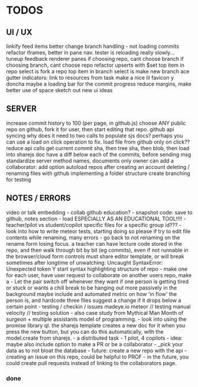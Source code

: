 TODOS
=====


## UI / UX

linkify feed items
better change branch handling - not loading commits
refactor iframes, better in pane nav.
tester is reloading really slowly...
tuneup feedback renderer panes
if choosing repo, cant choose branch
if choosing branch, cant choose repo
refactor upserts with $set
top item in repo select is fork a repo
top item in branch select is make new branch
ace gutter indicators: link to resources from task
make a nice lil favicon y doncha
maybe a loading bar for the commit progress
reduce margins, make better use of space
sketch out new ui ideas


## SERVER

increase commit history to 100 (per page, in github.js)
choose ANY public repo on github, fork it for user, then start editing that repo.
github api syncing
    why does it need to two calls to populate sjs docs?
    perhaps you can use a load on click operation to fix.
load file from github only on click?? reduce api calls
    get current commit sha, then tree sha, then blob, then load into sharejs doc
have a diff below each of the commits, before sending msg
standardize server method names, documents
only owner can add a collaborator: add option
autoload repos after creating an account
deleting / renaming files with github
implementing a folder structure
create branching for testing


## NOTES / ERRORS

video or talk embedding - collab github education? - snapshot code: save to
github, notes section - load ESPECIALLY AS AN EDUCATIONAL TOOL!!!! -
teacher/pilot vs student/copilot specific files for a specific group id??? -
look into how to write meteor tests, starting doing so please if try to edit
file contents while renaming, many errors - go back to not renaming on the
rename form losing focus. a teacher can have lecture code stored in the repo,
and then walk through bit by bit (eg commits), even if not runnable in the
browser/cloud form controls must share editor template, or will break sometimes
after longtime of unwatching: Uncaught SyntaxError: Unexpected token Y start
syntax highlighting structure of repo - make one for each user, have user
request to collaborate on another users repo, make a - Let the pair switch off
whenever they want if one person is getting tired or stuck or wants a chill
break to be hanging out more passively in the background maybe include and
automated metric on how 'in flow' the person is, and hardcode three files
suggest a change if it drops below a certain point - testing / checkin / issues
madeye.io meteor // testing manual velocity // testing solution - also case
study from Mythical Man Month of surgeon + multiple assistants model of
programming. - look into using the promise library ql. the sharejs template
creates a new doc for it when you press the new button, but you can do this
automatically, with the model.create from sharejs. - a distributed task - 1
pilot, 4 copilots - idea:
maybe also include option to make a PR or be a
collaborator - \_pick your data as to not bloat the database - future: create a
new repo with the api - creating an issue on this repo, could be helpful to
PROF - in the future, you could create pull requests instead of linking to the
collaborators page.


### done

<!--
hardcode three files
set up iframe html
on logout, route to '/'
adding branch options to config panel
integrate feed hooks into tasks
make a test button, load buffer
save three buffers and load into iframe
form validation: chat, rename, task, commit
add 'repo' field to user
add git options to each commit item
use repo id as project id, lots of refactoring
actual testing interface
handle null filename better
sorting files alphabetically
show which commit owner
make welcome template seperate, less wide
deliver resources based on active repo
push new commit to local db after github
writing to the contents of a sharejs document
integrate feed hooks into commits
scrape head, body of html document for testing
loading content from a repo into files, then docs
make show / hide (hide completed) button
bug - clicking on box doesnt disable it??
EDITING GITHUB PERMISSION REQUESTS:
testing out pushing to an existing repo
difference between author and committer in git?
ACTUALLY design what the fields should be plz
feed notifys on issues
only give user the user things related to their repo
only add to collaborators if not on list
generating shared session links - done with unique repo ids
loading a repos content, commit history
reconfigure public only repos
autoset default branch
don't add user to repo owner if they are already there
having sessions or groups - scaling app
change template based on roles
making the task items more usable
conflict with sharejs and docs??? renaming to files
committing folders works, but can't load them - recursive trees
make a fake github account, collab with me
probably something to do with using autopublish
fixing the load commit / docs
add more labels on right side of task input (gh issues)
add null msg for feed and commit
listiing a users repos / 'collabable'
load a specific commit instead of the latest
add a snapshot feature
store commit shas locally
removing login with email (just github)
have a link to rename or edit the project files...
refactor authentication code - methods
looking at roles, changing editing profiles
on selecting a repo, load branches
make login info pop to the left | align it right
deleting and renaming button (NOW DOES) work
make a new task also adds an item to feed
test/fix get repo production errors
chat: only show initials for briefness?
iframes custom javascript logger output
## guo meeting - time for MS visits? 11am
attach links for reference to file issue
make message box look nicer
choose target from list of on github
pilot sees tasks and issues, can close issues.
doesnt see the testing frame tho, git vsc
copilot sees tasks issues, can't close tho
manages version control from the site
SMASH ALL TASKS INTO ONE PANE
importing github issues
linking to a specific issue
ability to close issue from codepilot
ability to create issue from codepilot?
seperate renderer bar - reload and file issue
screencapture to png
make a new issue, attach png to it
attach issue to the png
ask them to describe new issue
sort owned and all other editable repos
commit reset buttons actually do something
remove autopublish, p/s specific datasets
have partially curved border, lower ace
make prompt to open new file on close
color rename/delete buttons on hover
if no files yet, say clicknew in list
hard to get collab or contributor repos.
insert a better glyph for the current file
make settings panel info boex success?
tabbed user interface - elseif in meteor?
or rather how to do some routing in meteor
clicking on a file should go to edit tab
making a message with the commit
just make rename field focus a function
when make a newfile, autofocus rename
autofocus namefield on rename
checking out cloud9, project import
clean up css duplication rules
better iframe: responsive js, document.onready
squash preforked git history
make the chat list nicer
posting github issues
exact parsing needs cleaning on add issue
better iframe: serve template on route, have that be the src
closing / linking to actual github issues
purge prod database
add github issue commenting
github integration
option to pick roles
basic roles management
refactor on repoName
file specific syntax highlighting
show project id
default repo string is suggestions.
fix loggedout homepage
closing github issues
link addition in tasks
-->
